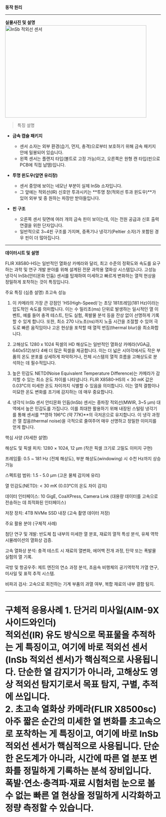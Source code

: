 **동작 원리**


---
**실물사진 및 설명**  
<img width="457" height="299" alt="InSb 적외선 센서" src="https://github.com/user-attachments/assets/40b2eea3-7907-4e9b-aea7-f3c769cf1ec0" />
  
> 특징 설명

-   **금속 캡슐 패키지**
    -   센서 소자는 외부 환경(습기, 먼지, 충격)으로부터 보호하기 위해 금속 패키지 안에 밀봉되어 있습니다.
    -   왼쪽 센서는 플랜지 타입(볼트로 고정 가능)이고, 오른쪽은 원형 캔 타입(핀으로 PCB에 직접 납땜)입니다.

-   **투명 윈도우(앞면 유리창)**
    -   센서 중앙에 보이는 네모난 부분이 실제 InSb 소자입니다.
    -   그 앞에는 적외선(IR) 신호만 투과시키는 **투명 창(적외선 투과 윈도우)**가 있어 외부 빛 중 원하는 파장만 받아들입니다.

-   **핀 구조**
    -   오른쪽 센서 뒷면에 여러 개의 금속 핀이 보이는데, 이는 전원 공급과 신호 출력 연결을 위한 단자입니다.
    -   일반적으로 3~4핀 구조를 가지며, 증폭기나 냉각기(Peltier 소자)가 포함된 경우 핀이 더 많아집니다.  
---



**데이터시트 및 설명**

FLIR X8580-HS는 일반적인 열화상 카메라와 달리, 최고 수준의 정확도와 속도를 요구하는 과학 및 연구 개발 분야를 위해 설계된 전문 과학용 열화상 시스템입니다. 고성능 냉각식 InSb(안티몬화 인듐) 센서를 탑재하여 미세하고 빠르게 변화하는 열적 현상을 정밀하게 포착하는 것이 특징입니다.

주요 특징 (심층 설명)
초고속 성능

1) 이 카메라의 가장 큰 강점인 'HS(High-Speed)'는 초당 181프레임(181 Hz)이라는 압도적인 속도를 의미합니다. 이는 수 밀리초(ms) 단위로 발생하는 일시적인 열 이벤트, 예를 들어 충격 테스트, 탄도 실험, 폭발물 분석 등을 잔상 없이 선명하게 기록할 수 있게 합니다.
또한, 최소 270 나노초(ns)까지 노출 시간을 조절할 수 있어 극도로 빠른 움직임이나 고온 현상을 포착할 때 열적 번짐(thermal blur)을 최소화합니다.

2) 고해상도
1280 x 1024 픽셀의 HD 해상도는 일반적인 열화상 카메라(VGA급, 640x512)보다 4배 더 많은 픽셀을 제공합니다. 이는 더 넓은 시야각에서도 작은 부품의 온도 분포를 상세하게 파악하거나, 전체 시스템의 열적 흐름을 고해상도로 분석하는 데 필수적입니다.

3) 높은 민감도
NETD(Noise Equivalent Temperature Difference)는 카메라가 감지할 수 있는 최소 온도 차이를 나타냅니다. FLIR X8580-HS의 < 30 mK 값은 0.03°C의 미세한 온도 차이까지 식별할 수 있음을 의미합니다. 이는 열적 결함이나 미묘한 온도 변화를 조기에 감지하는 데 매우 중요합니다.

4) 냉각식 InSb 센서
안티몬화 인듐(InSb) 센서는 중파장 적외선(MWIR, 3~5 µm) 대역에서 높은 민감도를 가집니다. 이를 최대한 활용하기 위해 내장된 스털링 냉각기를 통해 센서를 **영하 196°C (약 77K)**의 극저온으로 유지합니다. 이 냉각 과정은 열 잡음(thermal noise)을 극적으로 줄여주어 매우 선명하고 정밀한 이미지를 얻게 합니다.

핵심 사양 (자세한 설명) 

해상도 및 픽셀 피치: 1280 × 1024, 12 µm (작은 픽셀 크기로 고밀도 이미지 구현) 

프레임률: 0.5 ~ 181 Hz (전체 해상도), 부분 해상도(windowing) 시 수천 Hz까지 상승 가능

스펙트럼 범위: 1.5 - 5.0 µm (고온 물체 감지에 유리) 

열 민감도(NETD): < 30 mK (0.03°C의 온도 차이 감지) 

데이터 인터페이스: 10 GigE, CoaXPress, Camera Link (대용량 데이터를 고속으로 전송하는 데 최적화된 인터페이스) 

저장 장치: 4TB NVMe SSD 내장 (고속 촬영 데이터 저장) 



주요 활용 분야 (구체적 사례) 

첨단 연구 및 개발: 반도체 칩 내부의 미세한 열 분포, 재료의 열적 특성 분석, 유체 역학 시뮬레이션의 열화상 검증. 

고속 열화상 분석: 충격 테스트 시 재료의 열변화, 에어백 전개 과정, 탄약 또는 폭발물 실험의 열 기록. 

국방 및 항공우주: 제트 엔진의 연소 과정 분석, 초음속 비행체의 공기역학적 가열 연구, 미사일 및 표적 추적 시스템. 

비파괴 검사: 고속으로 회전하는 기계 부품의 과열 여부, 복합 재료의 내부 결함 탐지. 

---


**구체적 응용사례**
**1. 단거리 미사일(AIM-9X 사이드와인더)**  
적외선(IR) 유도 방식으로 목표물을 추적하는 게 특징이고, 여기에 바로 적외선 센서(InSb 적외선 센서)가 핵심적으로 사용됩니다.
단순한 열 감지기가 아니라, 고해상도 영상 적외선 탐지기로서 목표 탐지, 구별, 추적에 쓰입니다.  
**2. 초고속 열화상 카메라(FLIR X8500sc)**  
아주 짧은 순간의 미세한 열 변화를 초고속으로 포착하는 게 특징이고, 여기에 바로 InSb 적외선 센서가 핵심적으로 사용됩니다.
단순한 온도계가 아니라, 시간에 따른 열 분포 변화를 정밀하게 기록하는 분석 장비입니다. 폭발·연소·충격파·재료 시험처럼 눈으로 볼 수 없는 빠른 열 현상을 정밀하게 시각화하고 정량 측정할 수 있습니다.
===

